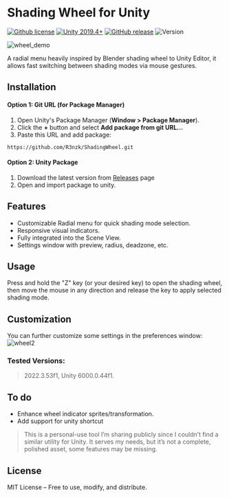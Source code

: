 # Shading Wheel for Unity 
[![Github license](https://img.shields.io/github/license/r3nzk/ShadingWheel.svg?style=flat-square)](LICENSE) [![Unity 2019.4+](https://img.shields.io/badge/Unity-2020.3+-2296F3.svg?style=flat-square)](#) [![GitHub release](https://img.shields.io/github/v/release/R3nzk/ShadingWheel?style=flat-square&label=release)](https://github.com/R3nzk/ShadingWheel/releases) ![Version](https://img.shields.io/badge/version-0.1-blue.svg?style=flat-square)

![wheel_demo](https://github.com/user-attachments/assets/194bae79-43a8-480a-8a5d-f9649b001e7f)

A radial menu heavily inspired by Blender shading wheel to Unity Editor, it allows fast switching between shading modes via mouse gestures.

## Installation
#### Option 1: Git URL (for Package Manager)
1. Open Unity's Package Manager (**Window > Package Manager**).
2. Click the **+** button and select **Add package from git URL...**
3. Paste this URL and add package:
```
https://github.com/R3nzk/ShadingWheel.git
```

#### Option 2: Unity Package
1. Download the latest version from [Releases](https://github.com/r3nzk/ShadingWheel/releases) page
2. Open and import package to unity.

## Features
- Customizable Radial menu for quick shading mode selection.
- Responsive visual indicators.
- Fully integrated into the Scene View.
- Settings window with preview, radius, deadzone, etc.

## Usage
Press and hold the "Z" key (or your desired key) to open the shading wheel, then
move the mouse in any direction and release the key to apply selected shading mode.

## Customization
You can further customize some settings in the preferences window:
![wheel2](https://github.com/user-attachments/assets/00ffb0f6-3dd6-4437-bd4c-818d215c0bc0)

### Tested Versions:
> 2022.3.53f1, Unity 6000.0.44f1.
 
## To do
- Enhance wheel indicator sprites/transformation.
- Add support for unity shortcut

> This is a personal-use tool I’m sharing publicly since I couldn’t find a similar utility for Unity. It serves my needs, but it’s not a complete, polished asset, some features may be missing.

## License
MIT License – Free to use, modify, and distribute.
